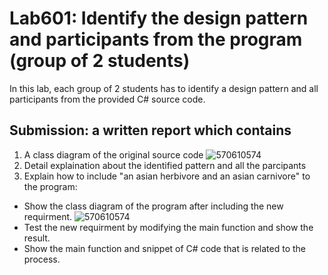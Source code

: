# Lab601: Identify the design pattern and participants from the program (group of 2 students)

In this lab, each group of 2 students has to identify a design pattern and all participants 
from the provided C# source code. 

## Submission: a written report which contains

1. A class diagram of the original source code
![570610574](http://i.imgur.com/Y43VRBX.png)
2. Detail explaination about the identified pattern and all the parcipants
3. Explain how to include "an asian herbivore and an asian carnivore" to the program: 
  - Show the class diagram of the program after including the new requirment.
![570610574](http://i.imgur.com/Mb3jn91.png)
  - Test the new requirment by modifying the main function and show the result.
  - Show the main function and snippet of C# code that is related to the process.

